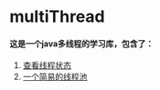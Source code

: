 # multiThread
#### 这是一个java多线程的学习库，包含了：
1. [查看线程状态](https://github.com/lonesomeWaker/multiThread/tree/master/src/main/java/com/multiThread)
2. [一个简易的线程池](https://github.com/lonesomeWaker/multiThread/tree/master/src/main/java/com/threadPool)
